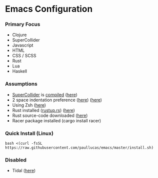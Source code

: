 # Emacs Configuration
### Primary Focus
- Clojure
- SuperCollider
- Javascript
- HTML
- CSS / SCSS
- Rust
- Lua
- Haskell

### Assumptions
- <a href="https://github.com/supercollider/supercollider/">SuperCollider</a> is <a href="http://paullucas.github.io/2016/Supercollider-on-Ubuntu-16.04.html">compiled</a>  (<a href="https://github.com/paullucas/emacs/blob/master/init.el#L139">here</a>)
- 2 space indentation preference (<a href="https://github.com/paullucas/emacs/blob/master/init.el#L193">here</a>) (<a href="https://github.com/paullucas/emacs/blob/master/init.el#L199">here</a>)
- Using Zsh (<a href="https://github.com/paullucas/emacs/blob/master/init.el#L124">here</a>)
- Rust installed (<a href="https://www.rustup.rs/">rustup.rs</a>) (<a href="https://github.com/paullucas/emacs/blob/master/init.el#L266">here</a>)
- Rust source-code downloaded (<a href="https://github.com/paullucas/emacs/blob/master/init.el#L267">here</a>)
- Racer package installed (cargo install racer)

### Quick Install (Linux)
```bash <(curl -fsSL https://raw.githubusercontent.com/paullucas/emacs/master/install.sh)```

### Disabled
- Tidal (<a href="https://github.com/paullucas/emacs/blob/master/init.el#L124">here</a>)
